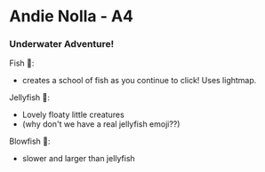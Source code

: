 # Andie Nolla - A4

### Underwater Adventure! 

Fish 🐠:
- creates a school of fish as you continue to click! Uses lightmap.
 
Jellyfish 🎐: 
- Lovely floaty little creatures
- (why don't we have a real jellyfish emoji??)

Blowfish 🐡: 
- slower and larger than jellyfish